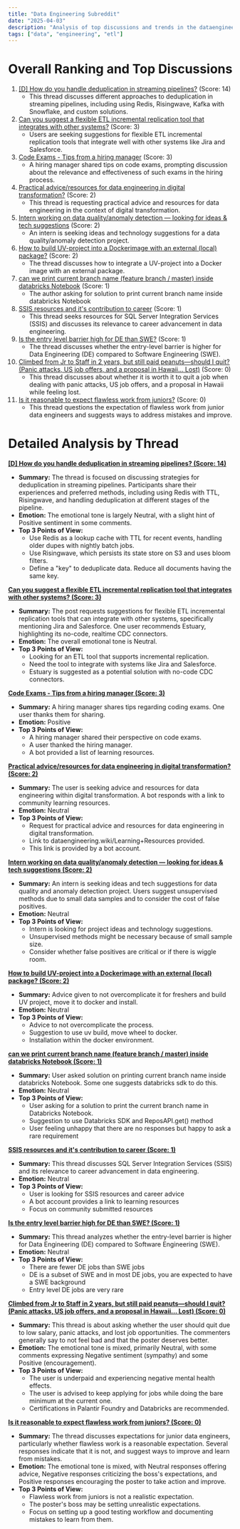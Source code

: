 ```yaml
---
title: "Data Engineering Subreddit"
date: "2025-04-03"
description: "Analysis of top discussions and trends in the dataengineering subreddit"
tags: ["data", "engineering", "etl"]
---
```


# Overall Ranking and Top Discussions
1.  [[D] How do you handle deduplication in streaming pipelines?](https://www.reddit.com/r/dataengineering/comments/1jqkdvu/how_do_you_handle_deduplication_in_streaming/) (Score: 14)
    *   This thread discusses different approaches to deduplication in streaming pipelines, including using Redis, Risingwave, Kafka with Snowflake, and custom solutions.
2.  [Can you suggest a flexible ETL incremental replication tool that integrates with other systems?](https://www.reddit.com/r/dataengineering/comments/1jqlb48/can_you_suggest_a_flexible_etl_incremental/) (Score: 3)
    *   Users are seeking suggestions for flexible ETL incremental replication tools that integrate well with other systems like Jira and Salesforce.
3.  [Code Exams - Tips from a hiring manager](https://www.reddit.com/r/dataengineering/comments/1jqnphu/code_exams_tips_from_a_hiring_manager/) (Score: 3)
    *   A hiring manager shared tips on code exams, prompting discussion about the relevance and effectiveness of such exams in the hiring process.
4.  [Practical advice/resources for data engineering in digital transformation?](https://www.reddit.com/r/dataengineering/comments/1jqlgz1/practical_adviceresources_for_data_engineering_in/) (Score: 2)
    *   This thread is requesting practical advice and resources for data engineering in the context of digital transformation.
5.  [Intern working on data quality/anomaly detection — looking for ideas & tech suggestions](https://www.reddit.com/r/dataengineering/comments/1jqm173/intern_working_on_data_qualityanomaly_detection/) (Score: 2)
    *   An intern is seeking ideas and technology suggestions for a data quality/anomaly detection project.
6.  [How to build UV-project into a Dockerimage with an external (local) package?](https://www.reddit.com/r/dataengineering/comments/1jqoog3/how_to_build_uvproject_into_a_dockerimage_with_an/) (Score: 2)
    *   The thread discusses how to integrate a UV-project into a Docker image with an external package.
7.  [can we print current branch name (feature branch / master) inside databricks Notebook](https://www.reddit.com/r/dataengineering/comments/1jqle02/can_we_print_current_branch_name_feature_branch/) (Score: 1)
    *   The author asking for solution to print current branch name inside databricks Notebook
8.  [SSIS resources and it's contribution to career](https://www.reddit.com/r/dataengineering/comments/1jqr8c7/ssis_resources_and_its_contribution_to_career/) (Score: 1)
    *   This thread seeks resources for SQL Server Integration Services (SSIS) and discusses its relevance to career advancement in data engineering.
9.  [Is the entry level barrier high for DE than SWE?](https://www.reddit.com/r/dataengineering/comments/1jqscpa/is_the_entry_level_barrier_high_for_de_than_swe/) (Score: 1)
    *   The thread discusses whether the entry-level barrier is higher for Data Engineering (DE) compared to Software Engineering (SWE).
10. [Climbed from Jr to Staff in 2 years, but still paid peanuts—should I quit? (Panic attacks, US job offers, and a proposal in Hawaii… Lost)](https://www.reddit.com/r/dataengineering/comments/1jqnwlc/climbed_from_jr_to_staff_in_2_years_but_still/) (Score: 0)
    *   This thread discusses about whether it is worth it to quit a job when dealing with panic attacks, US job offers, and a proposal in Hawaii while feeling lost.
11. [Is it reasonable to expect flawless work from juniors?](https://www.reddit.com/r/dataengineering/comments/1jqqm5h/is_it_reasonable_to_expect_flawless_work_from/) (Score: 0)
    *   This thread questions the expectation of flawless work from junior data engineers and suggests ways to address mistakes and improve.

# Detailed Analysis by Thread
**[[D] How do you handle deduplication in streaming pipelines? (Score: 14)](https://www.reddit.com/r/dataengineering/comments/1jqkdvu/how_do_you_handle_deduplication_in_streaming/)**
*  **Summary:** The thread is focused on discussing strategies for deduplication in streaming pipelines. Participants share their experiences and preferred methods, including using Redis with TTL, Risingwave, and handling deduplication at different stages of the pipeline.
*  **Emotion:** The emotional tone is largely Neutral, with a slight hint of Positive sentiment in some comments.
*  **Top 3 Points of View:**
    *   Use Redis as a lookup cache with TTL for recent events, handling older dupes with nightly batch jobs.
    *   Use Risingwave, which persists its state store on S3 and uses bloom filters.
    *   Define a "key" to deduplicate data. Reduce all documents having the same key.

**[Can you suggest a flexible ETL incremental replication tool that integrates with other systems? (Score: 3)](https://www.reddit.com/r/dataengineering/comments/1jqlb48/can_you_suggest_a_flexible_etl_incremental/)**
*  **Summary:** The post requests suggestions for flexible ETL incremental replication tools that can integrate with other systems, specifically mentioning Jira and Salesforce. One user recommends Estuary, highlighting its no-code, realtime CDC connectors.
*  **Emotion:** The overall emotional tone is Neutral.
*  **Top 3 Points of View:**
    *   Looking for an ETL tool that supports incremental replication.
    *   Need the tool to integrate with systems like Jira and Salesforce.
    *   Estuary is suggested as a potential solution with no-code CDC connectors.

**[Code Exams - Tips from a hiring manager (Score: 3)](https://www.reddit.com/r/dataengineering/comments/1jqnphu/code_exams_tips_from_a_hiring_manager/)**
*  **Summary:** A hiring manager shares tips regarding coding exams. One user thanks them for sharing.
*  **Emotion:** Positive
*  **Top 3 Points of View:**
    *   A hiring manager shared their perspective on code exams.
    *   A user thanked the hiring manager.
    *   A bot provided a list of learning resources.

**[Practical advice/resources for data engineering in digital transformation? (Score: 2)](https://www.reddit.com/r/dataengineering/comments/1jqlgz1/practical_adviceresources_for_data_engineering_in/)**
*  **Summary:** The user is seeking advice and resources for data engineering within digital transformation. A bot responds with a link to community learning resources.
*  **Emotion:** Neutral
*  **Top 3 Points of View:**
    *   Request for practical advice and resources for data engineering in digital transformation.
    *   Link to dataengineering.wiki/Learning+Resources provided.
    *   This link is provided by a bot account.

**[Intern working on data quality/anomaly detection — looking for ideas & tech suggestions (Score: 2)](https://www.reddit.com/r/dataengineering/comments/1jqm173/intern_working_on_data_qualityanomaly_detection/)**
*  **Summary:** An intern is seeking ideas and tech suggestions for data quality and anomaly detection project. Users suggest unsupervised methods due to small data samples and to consider the cost of false positives.
*  **Emotion:** Neutral
*  **Top 3 Points of View:**
    *   Intern is looking for project ideas and technology suggestions.
    *   Unsupervised methods might be necessary because of small sample size.
    *   Consider whether false positives are critical or if there is wiggle room.

**[How to build UV-project into a Dockerimage with an external (local) package? (Score: 2)](https://www.reddit.com/r/dataengineering/comments/1jqoog3/how_to_build_uvproject_into_a_dockerimage_with_an/)**
*  **Summary:** Advice given to not overcomplicate it for freshers and build UV project, move it to docker and install.
*  **Emotion:** Neutral
*  **Top 3 Points of View:**
    *   Advice to not overcomplicate the process.
    *   Suggestion to use uv build, move wheel to docker.
    *   Installation within the docker environment.

**[can we print current branch name (feature branch / master) inside databricks Notebook (Score: 1)](https://www.reddit.com/r/dataengineering/comments/1jqle02/can_we_print_current_branch_name_feature_branch/)**
*  **Summary:** User asked solution on printing current branch name inside databricks Notebook. Some one suggests databricks sdk to do this.
*  **Emotion:** Neutral
*  **Top 3 Points of View:**
    *   User asking for a solution to print the current branch name in Databricks Notebook.
    *   Suggestion to use Databricks SDK and ReposAPI.get() method
    *   User feeling unhappy that there are no responses but happy to ask a rare requirement

**[SSIS resources and it's contribution to career (Score: 1)](https://www.reddit.com/r/dataengineering/comments/1jqr8c7/ssis_resources_and_its_contribution_to_career/)**
*  **Summary:**  This thread discusses SQL Server Integration Services (SSIS) and its relevance to career advancement in data engineering.
*  **Emotion:** Neutral
*  **Top 3 Points of View:**
    *  User is looking for SSIS resources and career advice
    *  A bot account provides a link to learning resources
    *  Focus on community submitted resources

**[Is the entry level barrier high for DE than SWE? (Score: 1)](https://www.reddit.com/r/dataengineering/comments/1jqscpa/is_the_entry_level_barrier_high_for_de_than_swe/)**
*  **Summary:**  This thread analyzes whether the entry-level barrier is higher for Data Engineering (DE) compared to Software Engineering (SWE).
*  **Emotion:** Neutral
*  **Top 3 Points of View:**
    * There are fewer DE jobs than SWE jobs
    * DE is a subset of SWE and in most DE jobs, you are expected to have a SWE background
    * Entry level DE jobs are very rare

**[Climbed from Jr to Staff in 2 years, but still paid peanuts—should I quit? (Panic attacks, US job offers, and a proposal in Hawaii… Lost) (Score: 0)](https://www.reddit.com/r/dataengineering/comments/1jqnwlc/climbed_from_jr_to_staff_in_2_years_but_still/)**
*  **Summary:** This thread is about asking whether the user should quit due to low salary, panic attacks, and lost job opportunities. The commenters generally say to not feel bad and that the poster deserves better.
*  **Emotion:** The emotional tone is mixed, primarily Neutral, with some comments expressing Negative sentiment (sympathy) and some Positive (encouragement).
*  **Top 3 Points of View:**
    *   The user is underpaid and experiencing negative mental health effects.
    *   The user is advised to keep applying for jobs while doing the bare minimum at the current one.
    *   Certifications in Palantir Foundry and Databricks are recommended.

**[Is it reasonable to expect flawless work from juniors? (Score: 0)](https://www.reddit.com/r/dataengineering/comments/1jqqm5h/is_it_reasonable_to_expect_flawless_work_from/)**
*  **Summary:** The thread discusses expectations for junior data engineers, particularly whether flawless work is a reasonable expectation. Several responses indicate that it is not, and suggest ways to improve and learn from mistakes.
*  **Emotion:** The emotional tone is mixed, with Neutral responses offering advice, Negative responses criticizing the boss's expectations, and Positive responses encouraging the poster to take action and improve.
*  **Top 3 Points of View:**
    *   Flawless work from juniors is not a realistic expectation.
    *   The poster's boss may be setting unrealistic expectations.
    *   Focus on setting up a good testing workflow and documenting mistakes to learn from them.
